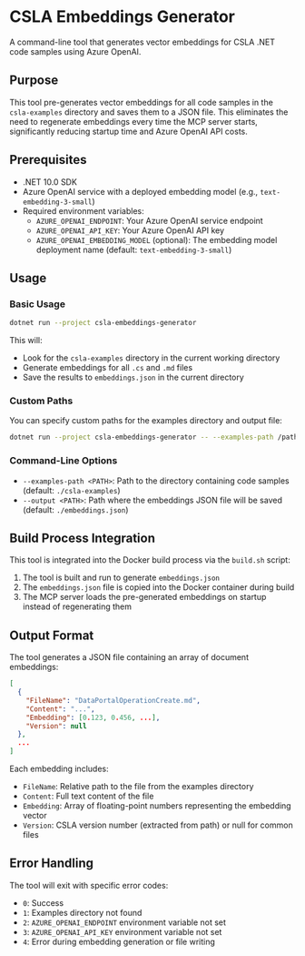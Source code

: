 # CSLA Embeddings Generator

A command-line tool that generates vector embeddings for CSLA .NET code samples using Azure OpenAI.

## Purpose

This tool pre-generates vector embeddings for all code samples in the `csla-examples` directory and saves them to a JSON file. This eliminates the need to regenerate embeddings every time the MCP server starts, significantly reducing startup time and Azure OpenAI API costs.

## Prerequisites

- .NET 10.0 SDK
- Azure OpenAI service with a deployed embedding model (e.g., `text-embedding-3-small`)
- Required environment variables:
  - `AZURE_OPENAI_ENDPOINT`: Your Azure OpenAI service endpoint
  - `AZURE_OPENAI_API_KEY`: Your Azure OpenAI API key
  - `AZURE_OPENAI_EMBEDDING_MODEL` (optional): The embedding model deployment name (default: `text-embedding-3-small`)

## Usage

### Basic Usage

```bash
dotnet run --project csla-embeddings-generator
```

This will:
- Look for the `csla-examples` directory in the current working directory
- Generate embeddings for all `.cs` and `.md` files
- Save the results to `embeddings.json` in the current directory

### Custom Paths

You can specify custom paths for the examples directory and output file:

```bash
dotnet run --project csla-embeddings-generator -- --examples-path /path/to/examples --output /path/to/embeddings.json
```

### Command-Line Options

- `--examples-path <PATH>`: Path to the directory containing code samples (default: `./csla-examples`)
- `--output <PATH>`: Path where the embeddings JSON file will be saved (default: `./embeddings.json`)

## Build Process Integration

This tool is integrated into the Docker build process via the `build.sh` script:

1. The tool is built and run to generate `embeddings.json`
2. The `embeddings.json` file is copied into the Docker container during build
3. The MCP server loads the pre-generated embeddings on startup instead of regenerating them

## Output Format

The tool generates a JSON file containing an array of document embeddings:

```json
[
  {
    "FileName": "DataPortalOperationCreate.md",
    "Content": "...",
    "Embedding": [0.123, 0.456, ...],
    "Version": null
  },
  ...
]
```

Each embedding includes:
- `FileName`: Relative path to the file from the examples directory
- `Content`: Full text content of the file
- `Embedding`: Array of floating-point numbers representing the embedding vector
- `Version`: CSLA version number (extracted from path) or null for common files

## Error Handling

The tool will exit with specific error codes:
- `0`: Success
- `1`: Examples directory not found
- `2`: `AZURE_OPENAI_ENDPOINT` environment variable not set
- `3`: `AZURE_OPENAI_API_KEY` environment variable not set
- `4`: Error during embedding generation or file writing
